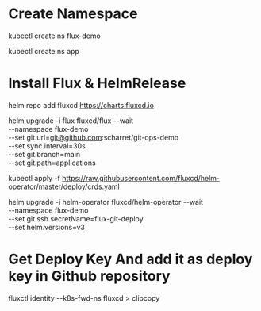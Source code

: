 # Create Namespace

kubectl create ns flux-demo

kubectl create ns app

# Install Flux & HelmRelease
helm repo add fluxcd https://charts.fluxcd.io

helm upgrade -i flux fluxcd/flux --wait \
--namespace flux-demo \
--set git.url=git@github.com:scharret/git-ops-demo \
--set sync.interval=30s \
--set git.branch=main \
--set git.path=applications

kubectl apply -f https://raw.githubusercontent.com/fluxcd/helm-operator/master/deploy/crds.yaml

helm upgrade -i helm-operator fluxcd/helm-operator --wait \
--namespace flux-demo \
--set git.ssh.secretName=flux-git-deploy \
--set helm.versions=v3


# Get Deploy Key And add it as deploy key in Github repository
fluxctl identity --k8s-fwd-ns fluxcd > clipcopy
